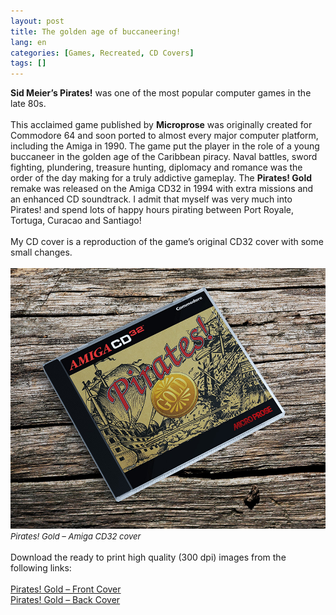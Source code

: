 ```yaml
---
layout: post
title: The golden age of buccaneering!
lang: en
categories: [Games, Recreated, CD Covers]
tags: []
---
```

**Sid Meier’s Pirates!** was one of the most popular computer games in the late 80s.
<br><br>
This acclaimed game published by **Microprose** was originally created for Commodore 64 and soon ported to almost every major computer platform, including the Amiga in 1990. The game put the player in the role of a young buccaneer in the golden age of the Caribbean piracy. Naval battles, sword fighting, plundering, treasure hunting, diplomacy and romance was the order of the day making for a truly addictive gameplay. The **Pirates! Gold** remake was released on the Amiga CD32 in 1994 with extra missions and an enhanced CD soundtrack. I admit that myself was very much into Pirates! and spend lots of happy hours pirating between Port Royale, Tortuga, Curacao and Santiago!
<br><br>
My CD cover is a reproduction of the game’s original CD32 cover with some small changes.
<br><br>
<img src="\assets\img\post_previews\amiga_cd32_pirates_gold_cd_cover.jpg">
<br>
<span style="font-size:small; font-style: italic">Pirates! Gold – Amiga CD32 cover</span>
<br><br>
Download the ready to print high quality (300 dpi) images from the following links:
<br><br>
<a href="\assets\img\amiga-covers-full-resolution\amiga_cd32_pirates_gold_front_cover.png" target="_blank">Pirates! Gold – Front Cover</a><br>
<a href="\assets\img\amiga-covers-full-resolution\amiga_cd32_pirates_gold_back_cover.png" target="_blank">Pirates! Gold – Back Cover</a>

